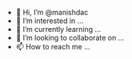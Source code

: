 - 👋 Hi, I’m @manishdac
- 👀 I’m interested in ...
- 🌱 I’m currently learning ...
- 💞️ I’m looking to collaborate on ...
- 📫 How to reach me ...

<!---
manishdac/manishdac is a ✨ special ✨ repository because its `README.md` (this file) appears on your GitHub profile.
You can click the Preview link to take a look at your changes.
--->
